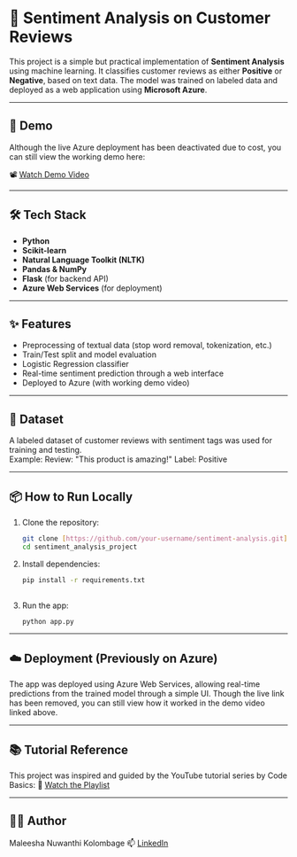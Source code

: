 # 🧠 Sentiment Analysis on Customer Reviews

This project is a simple but practical implementation of **Sentiment Analysis** using machine learning. It classifies customer reviews as either **Positive** or **Negative**, based on text data. The model was trained on labeled data and deployed as a web application using **Microsoft Azure**.

---

## 🚀 Demo

Although the live Azure deployment has been deactivated due to cost, you can still view the working demo here:

📽️ [Watch Demo Video](https://youtu.be/F6Ei2n-Ry1E) 

---

## 🛠️ Tech Stack

- **Python**
- **Scikit-learn**
- **Natural Language Toolkit (NLTK)**
- **Pandas & NumPy**
- **Flask** (for backend API)
- **Azure Web Services** (for deployment)

---

## ✨ Features

- Preprocessing of textual data (stop word removal, tokenization, etc.)
- Train/Test split and model evaluation
- Logistic Regression classifier
- Real-time sentiment prediction through a web interface
- Deployed to Azure (with working demo video)

---

## 🧪 Dataset

A labeled dataset of customer reviews with sentiment tags was used for training and testing.  
Example:
  Review: "This product is amazing!"
  Label: Positive

---

## 📦 How to Run Locally

1. Clone the repository:
   ```bash
   git clone [https://github.com/your-username/sentiment-analysis.git](https://github.com/MNKolombage/sentiment_analysis_project.git)
   cd sentiment_analysis_project

2. Install dependencies:
   ```bash
   pip install -r requirements.txt
  
4. Run the app:
   ```bash
   python app.py

---

## ☁️ Deployment (Previously on Azure)
The app was deployed using Azure Web Services, allowing real-time predictions from the trained model through a simple UI. Though the live link has been removed, you can still view how it worked in the demo video linked above.

---

## 📚 Tutorial Reference
This project was inspired and guided by the YouTube tutorial series by Code Basics:
🎥 [Watch the Playlist](https://youtube.com/playlist?list=PL495mke12zYDPRGhXd6JGY5EUoksIVwYU&si=ZsIW1wHu0mT9bUvs)

---

## 🙋‍♂️ Author
Maleesha Nuwanthi Kolombage
📫 [LinkedIn](https://www.linkedin.com/in/maleesha-nuwanthi-6a744533b/)
